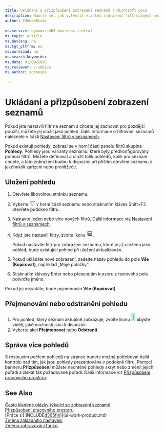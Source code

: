 ```yaml
---
title: Ukládaní a přizpůsobení zobrazení seznamů | Microsoft Docs
description: Naučte se, jak vytvořit vlastní zobrazení filtrovaných seznamů.
author: ZdenekBicek

ms.service: dynamics365-business-central
ms.topic: article
ms.devlang: na
ms.tgt_pltfrm: na
ms.workload: na
ms.search.keywords:
ms.date: 01/09/2020
ms.reviewer: v-zdbice
ms.author: sgroespe

---
```

# Ukládaní a přizpůsobení zobrazení seznamů

Pokud jste nastavili filtr na seznam a chcete jej zachovat pro pozdější použití, můžete jej uložit jako pohled. Další informace o filtrování seznamů naleznete v části [Nastavení filtrů v seznamech](ui-enter-criteria-filters.md#setting-filters-on-lists).

Pokud existují pohledy, zobrazí se v horní části panelu filtrů skupina **Pohledy**. Pohledy jsou varianty seznamu, které byly předkonfigurovány pomocí filtrů. Můžete definovat a uložit tolik pohledů, kolik pro seznam chcete, a tato zobrazení budou k dispozici při příštím otevření seznamu z jakéhokoli zařízení nebo prohlížeče.

## Uložení pohledu

1. Otevřete libovolnou stránku seznamu.
2. Vyberte ![Filter pane icon](media/open-filter-pane-icon.png "Ikona podokna filtru") v horní části seznamu nebo stisknutím kláves Shift+F3 otevřete podokno filtru.
3. Nastavte jeden nebo více nových filtrů. Další informace viz [Nastavení filtrů v seznamech](ui-enter-criteria-filters.md#setting-filters-on-lists).
4. Když jste nastavili filtry, zvolte ikonu ![Save View](media/save_view_icon.png "Uložit pohled").

    Pokud nastavíte filtr pro zobrazení seznamu, které je již uloženo jako pohled, bude existující pohled při uložení aktualizován.
5. Pokud ukládáte nové zobrazení, zadejte název pohledu do pole **Vše (Kopírovat)**, například „Moje položky“.
6. Stisknutím klávesy Enter nebo přesunutím kurzoru z textového pole potvrďte jméno.

Pokud jej nezadáte, bude pojmenován **Vše (Kopírovat)**.

## Přejmenování nebo odstranění pohledu

1. Pro pohled, který seznam aktuálně zobrazuje, zvolte ikonu ![Show more options](media/show-more-options-icon.png "Zobrazit více možností") abyste viděli, jaké možnosti jsou k dispozici.
2. Vyberte akci **Přejmenovat** nebo **Odstranit**.

## Správa více pohledů

S rostoucím počtem pohledů na stránce budete možná potřebovat další kontrolu nad tím, jak jsou pohledy prezentována v podokně filtru. Pomocí banneru **Přizpůsobení** můžete nechtěné pohledy skrýt nebo změnit jejich pořadí a získat tak požadované pořadí. Další informace viz [Přizpůsobení pracovního prostoru](ui-personalization-user.md).

## See Also
[Často kladené otázky týkající se zobrazení seznamů](ui-views-faq.md)  
[Přizpůsobení pracovního prostoru](ui-personalization-user.md)  
[Práce s [!INCLUDE[d365fin](includes/d365fin_md.md)]](ui-work-product.md)  
[Změna základního nastavení](ui-change-basic-settings.md)  
[Změna zobrazování funkcí](ui-experiences.md)  

